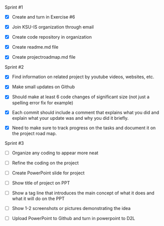 Sprint #1

- [x] Create and turn in Exercise #6 

- [x] Join KSU-IS organization through email 

- [x] Create code repository in organization 

- [x] Create readme.md file 

- [x] Create projectroadmap.md file 

Sprint #2

- [x] Find information on related project by youtube videos, websites, etc. 

- [x] Make small updates on Github

- [x] Should make at least 6 code changes of significant size (not just a spelling error fix for example)

- [x] Each commit should include a comment that explains what you did and explain what your update was and why you did it briefly.

- [x] Need to make sure to track progress on the tasks and document it on the project road map.

Sprint #3

- [ ] Organize any coding to appear more neat 

- [ ] Refine the coding on the project

- [ ] Create PowerPoint slide for project 

- [ ] Show title of project on PPT

- [ ] Show a tag line that introduces the main concept of what it does and what it will do on the PPT

- [ ] Show 1-2 screenshots or pictures demonstrating the idea

- [ ] Upload PowerPoint to Github and turn in powerpoint to D2L
